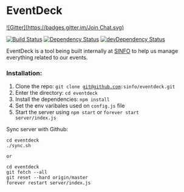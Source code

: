 # EventDeck
[![Gitter](https://badges.gitter.im/Join Chat.svg)](https://gitter.im/sinfo/eventdeck?utm_source=badge&utm_medium=badge&utm_campaign=pr-badge&utm_content=badge)

[![Build Status](https://travis-ci.org/sinfo/eventdeck.svg)](https://travis-ci.org/sinfo/eventdeck)
[![Dependency Status](https://david-dm.org/sinfo/eventdeck.svg)](https://david-dm.org/sinfo/eventdeck)
[![devDependency Status](https://david-dm.org/sinfo/eventdeck/dev-status.svg)](https://david-dm.org/sinfo/eventdeck#info=devDependencies)

EventDeck is a tool being built internally at [SINFO](http://sinfo.org) to help us manage everything related to our events.



### Installation:
  1. Clone the repo: <code>git clone git@github.com:sinfo/eventdeck.git</code>
  2. Enter the directory: <code>cd eventdeck</code>
  3. Install the dependencies: <code>npm install</code>
  4. Set the env varibales used on <code>config.js</code> file
  5. Start the server using <code>npm start</code> or <code>forever start server/index.js</code>

Sync server with Github:
```
cd eventdeck
./sync.sh

or

cd eventdeck
git fetch --all
git reset --hard origin/master
forever restart server/index.js
```
